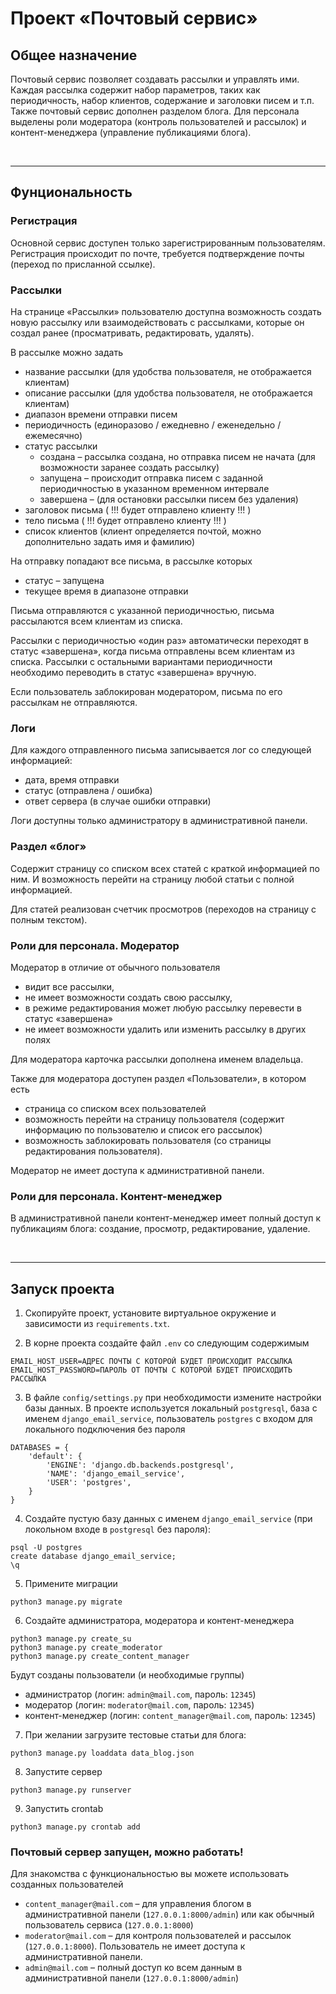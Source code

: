 # Проект «Почтовый сервис»

## Общее назначение
Почтовый сервис позволяет создавать рассылки и управлять 
ими. Каждая рассылка содержит набор параметров, таких как периодичность, набор клиентов, содержание и заголовки писем и т.п.
Также почтовый сервис дополнен разделом блога. 
Для персонала выделены роли модератора (контроль пользователей и рассылок) и контент-менеджера (управление публикациями блога).

<br>
<hr>

## Фунциональность
### Регистрация
Основной сервис доступен только зарегистрированным пользователям. Регистрация происходит по почте, требуется подтверждение почты (переход по присланной ссылке).

### Рассылки
На странице «Рассылки» пользователю доступна возможность создать новую рассылку или взаимодействовать с рассылками, которые он создал ранее (просматривать, редактировать, удалять).

В рассылке можно задать
- название рассылки (для удобства пользователя, не отображается клиентам)
- описание рассылки (для удобства пользователя, не отображается клиентам)
- диапазон времени отправки писем
- периодичность (единоразово / ежедневно / еженедельно / ежемесячно)
- статус рассылки
  - создана – рассылка создана, но отправка писем не начата (для возможности заранее создать рассылку)
  - запущена – происходит отправка писем с заданной периодичностью в указанном временном интервале
  - завершена – (для остановки рассылки писем без удаления)
- заголовок письма ( !!! будет отправлено клиенту !!! )
- тело письма ( !!! будет отправлено клиенту !!! )
- список клиентов (клиент определяется почтой, можно дополнительно задать имя и фамилию)

На отправку попадают все письма, в рассылке которых
- статус – запущена
- текущее время в диапазоне отправки

Письма отправляются с указанной периодичностью, письма рассылаются всем клиентам из списка.

Рассылки с периодичностью «один раз» автоматически переходят в статус «завершена», когда письма отправлены всем клиентам из списка. Рассылки с остальными вариантами периодичности необходимо переводить в статус «завершена» вручную.

Если пользователь заблокирован модератором, письма по его рассылкам не отправляются.

### Логи
Для каждого отправленного письма записывается лог со следующей информацией:
- дата, время отправки
- статус (отправлена / ошибка)
- ответ сервера (в случае ошибки отправки)

Логи доступны только администратору в административной панели.

### Раздел «блог»
Содержит страницу со списком всех статей с краткой информацией по ним. И возможность перейти на страницу любой статьи с полной информацией.

Для статей реализован счетчик просмотров (переходов на страницу с полным текстом).

### Роли для персонала. Модератор
Модератор в отличие от обычного пользователя
- видит все рассылки, 
- не имеет возможности создать свою рассылку,
- в режиме редактирования может любую рассылку перевести в статус «завершена»
- не имеет возможности удалить или изменить рассылку в других полях

Для модератора карточка рассылки дополнена именем владельца.

Также для модератора доступен раздел «Пользователи», в котором есть
- страница со списком всех пользователей
- возможность перейти на страницу пользователя (содержит информацию по пользователю и список его рассылок)
- возможность заблокировать пользователя (со страницы редактирования пользователя).

Модератор не имеет доступа к административной панели.

### Роли для персонала. Контент-менеджер
В административной панели контент-менеджер имеет полный доступ к публикациям блога: создание, просмотр, редактирование, удаление.

<br>
<hr>

## Запуск проекта
1. Скопируйте проект, установите виртуальное окружение и зависимости из `requirements.txt`.

2. В корне проекта создайте файл `.env` со следующим содержимым
```
EMAIL_HOST_USER=АДРЕС ПОЧТЫ С КОТОРОЙ БУДЕТ ПРОИСХОДИТ РАССЫЛКА
EMAIL_HOST_PASSWORD=ПАРОЛЬ ОТ ПОЧТЫ С КОТОРОЙ БУДЕТ ПРОИСХОДИТЬ РАССЫЛКА
```

3. В файле `config/settings.py` при необходимости измените настройки базы данных. В проекте используется локальный `postgresql`, база с именем `django_email_service`, пользователь `postgres` с входом для локального подключения без пароля
```
DATABASES = {
    'default': {
        'ENGINE': 'django.db.backends.postgresql',
        'NAME': 'django_email_service',
        'USER': 'postgres',
    }
}
```

4. Создайте пустую базу данных с именем `django_email_service` (при локольном входе в `postgresql` без пароля):
```
psql -U postgres
create database django_email_service;
\q
```

5. Примените миграции
```
python3 manage.py migrate
```

6. Создайте администратора, модератора и контент-менеджера
```
python3 manage.py create_su
python3 manage.py create_moderator
python3 manage.py create_content_manager
```

Будут созданы пользователи (и необходимые группы)
- администратор (логин: `admin@mail.com`, пароль: `12345`)
- модератор (логин: `moderator@mail.com`, пароль: `12345`)
- контент-менеджер (логин: `content_manager@mail.com`, пароль: `12345`)

7. При желании загрузите тестовые статьи для блога:
```
python3 manage.py loaddata data_blog.json
```

8. Запустите сервер
```
python3 manage.py runserver
```

9. Запустить crontab
```
python3 manage.py crontab add
```


### Почтовый сервер запущен, можно работать!

Для знакомства с функциональностью вы можете использовать созданных пользователей
- `content_manager@mail.com` – для управления блогом в административной панели (`127.0.0.1:8000/admin`) или как обычный пользователь сервиса (`127.0.0.1:8000`)
- `moderator@mail.com` – для контроля пользователей и рассылок (`127.0.0.1:8000`). Пользователь не имеет доступа к административной панели.
- `admin@mail.com` – полный доступ ко всем данным в административной панели (`127.0.0.1:8000/admin`)

